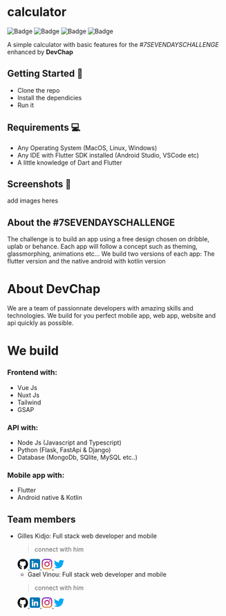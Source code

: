 # calculator

![Badge](https://img.shields.io/badge/build-passing-success) ![Badge](https://img.shields.io/badge/license-MIT-green) ![Badge](https://img.shields.io/badge/dart-v2.16.1-blue) ![Badge](https://img.shields.io/badge/flutter-v2.10.3-blue)

A simple calculator with basic features for the _#7SEVENDAYSCHALLENGE_ enhanced by **DevChap**

## Getting Started :rocket:

- Clone the repo
- Install the dependicies
- Run it

## Requirements :computer:

- Any Operating System (MacOS, Linux, Windows)
- Any IDE with Flutter SDK installed (Android Studio, VSCode etc)
- A little knowledge of Dart and Flutter

## Screenshots 📸

add images heres

## About the #7SEVENDAYSCHALLENGE

  The challenge is to build an app using a free design chosen on dribble, uplab or behance. Each app will follow a concept such as theming, glassmorphing, animations etc...
  We build two versions of each  app: The flutter version and the native android with kotlin version

# About DevChap

  We are a team of passionnate developers with amazing skills and technologies. We build for you perfect mobile app, web app, website and api quickly as possible.

# We build

### Frontend with:

- Vue Js
- Nuxt Js
- Tailwind
- GSAP

### API with:

- Node Js (Javascript and Typescript)
- Python (Flask, FastApi & Django)
- Database (MongoDb, SQlite, MySQL etc..)

### Mobile app with:

- Flutter
- Android native & Kotlin

## Team members

- Gilles Kidjo: Full stack web developer and mobile
  > connect with him  
   <a href="https://www.linkedin.com/in/gilles-kidjo-574351111/">
   <img src="/assets/icons/github.png" alt="Gilles Kidjo | Github" width="24px"/>
   </a>
   <a href="https://www.linkedin.com/in/gilles-kidjo-574351111/">
   <img src="/assets/icons/linkedin.png" alt="Gilles Kidjo | LinkedIn" width="24px"/>
   </a>
   <a href="https://www.instagram.com/gilleskidjo/">
   <img src="/assets/icons/instagram.png" alt="Gilles Kidjo | Instagram" width="24px"/>
   </a>
   <a href="https://twitter.com/gilleskidjo1">
   <img src="/assets/icons/twitter.png" alt="Gilles Kidjo | Twitter" width="24px"/>
   </a>
  
  - Gael Vinou: Full stack web developer and mobile
  > connect with him  
   <a href="https://github.com/GV-22/">
   <img src="/assets/icons/github.png" alt="Gael Vinou | Github" width="24px"/>
   </a>
   <a href="https://www.linkedin.com/in/gael-vinou-635a171a0/">
   <img src="/assets/icons/linkedin.png" alt="Gael Vinou | LinkedIn" width="24px"/>
   </a>
   <a href="https://www.instagram.com/gaelvinou/">
   <img src="/assets/icons/instagram.png" alt="Gael Vinou | Instagram" width="24px"/>
   </a>
   <a href="https://twitter.com/gael_vinou">
   <img src="/assets/icons/twitter.png" alt="Gael Vinou | Twitter" width="24px"/>
   </a>
